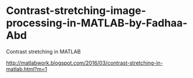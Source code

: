 # Contrast-stretching-image-processing-in-MATLAB-by-Fadhaa-Abd
Contrast stretching in MATLAB

http://matlabwork.blogspot.com/2016/03/contrast-stretching-in-matlab.html?m=1
